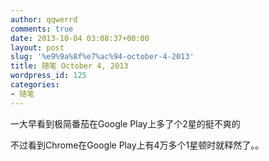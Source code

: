```yaml
---
author: qqwerrd
comments: true
date: 2013-10-04 03:08:37+00:00
layout: post
slug: '%e9%9a%8f%e7%ac%94-october-4-2013'
title: 随笔 October 4, 2013
wordpress_id: 125
categories:
- 随笔
---
```


一大早看到极简番茄在Google Play上多了个2星的挺不爽的

不过看到Chrome在Google Play上有4万多个1星顿时就释然了。。

